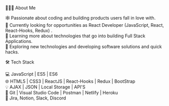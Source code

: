 👨🏻‍💻 About Me <br/>

🕸️   Passionate about coding and building products users fall in love with. <br/>
🔭   Currently looking for opportunities as React Developer (JavaScript, React, React-Hooks, Redux) . <br/>
🌱   Learning more about technologies that go into building Full Stack Applications. <br/>
🤔   Exploring new technologies and developing software solutions and quick hacks. <br/>


🛠 Tech Stack <br/>

💻   JavaScript | ES5 | ES6 <br/>
🌐   HTML5 | CSS3 | ReactJS | React-Hooks | Redux | BootStrap <br/>
💡   AJAX | JSON | Local Storage | API'S <br/>
🔧   Git | Visual Studio Code | Postman | Netlify | Heroku <br/>
📅   Jira, Notion, Slack, Discord <br/>

<!---
sahilsxn/sahilsxn is a ✨ special ✨ repository because its `README.md` (this file) appears on your GitHub profile.
You can click the Preview link to take a look at your changes.
--->
